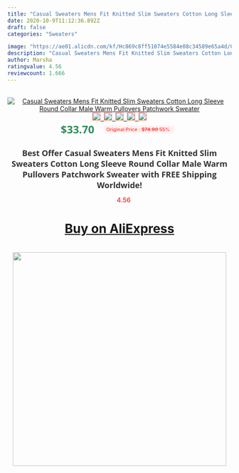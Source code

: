 ```yaml
---
title: "Casual Sweaters Mens Fit Knitted Slim Sweaters Cotton Long Sleeve Round Collar Male Warm Pullovers Patchwork Sweater"
date: 2020-10-9T11:12:36.892Z
draft: false
categories: "Sweaters"

image: "https://ae01.alicdn.com/kf/Hc869c8ff51074e5584e08c34589e65a4d/Casual-Sweaters-Mens-Fit-Knitted-Slim-Sweaters-Cotton-Long-Sleeve-Round-Collar-Male-Warm-Pullovers-Patchwork.jpg"
description: "Casual Sweaters Mens Fit Knitted Slim Sweaters Cotton Long Sleeve Round Collar Male Warm Pullovers Patchwork Sweater"
author: Marsha
ratingvalue: 4.56
reviewcount: 1.666
---
```

<br>
<div style="text-align: center;">
<a href="https://s.click.aliexpress.com/e/_9GixUh" target="_blank" rel="nofollow noopener noreferrer"><img alt="Casual Sweaters Mens Fit Knitted Slim Sweaters Cotton Long Sleeve Round Collar Male Warm Pullovers Patchwork Sweater" class="magnifier-image" src="https://ae01.alicdn.com/kf/Hc869c8ff51074e5584e08c34589e65a4d/Casual-Sweaters-Mens-Fit-Knitted-Slim-Sweaters-Cotton-Long-Sleeve-Round-Collar-Male-Warm-Pullovers-Patchwork.jpg_640x640.jpg">
<br>
<img style="border:1px solid salmon" src="https://ae01.alicdn.com/kf/Hc869c8ff51074e5584e08c34589e65a4d/Casual-Sweaters-Mens-Fit-Knitted-Slim-Sweaters-Cotton-Long-Sleeve-Round-Collar-Male-Warm-Pullovers-Patchwork.jpg_120x120.jpg">&nbsp;&nbsp;<img style="border:1px solid salmon" src="https://ae01.alicdn.com/kf/Hc34e0fe7d95f4a488d42e31917ec5a7fi/Casual-Sweaters-Mens-Fit-Knitted-Slim-Sweaters-Cotton-Long-Sleeve-Round-Collar-Male-Warm-Pullovers-Patchwork.jpg_120x120.jpg">&nbsp;&nbsp;<img style="border:1px solid salmon" src="https://ae01.alicdn.com/kf/Haab7a504da46435ebcf69d0c3107904cV/Casual-Sweaters-Mens-Fit-Knitted-Slim-Sweaters-Cotton-Long-Sleeve-Round-Collar-Male-Warm-Pullovers-Patchwork.jpg_120x120.jpg">&nbsp;&nbsp;<img style="border:1px solid salmon" src="https://ae01.alicdn.com/kf/H8313fe3b62bd4c439b288ebbcd7e2cafH/Casual-Sweaters-Mens-Fit-Knitted-Slim-Sweaters-Cotton-Long-Sleeve-Round-Collar-Male-Warm-Pullovers-Patchwork.jpg_120x120.jpg">&nbsp;&nbsp;<img style="border:1px solid salmon" src="https://ae01.alicdn.com/kf/H461050e22e024ba2905da1084a9195152/Casual-Sweaters-Mens-Fit-Knitted-Slim-Sweaters-Cotton-Long-Sleeve-Round-Collar-Male-Warm-Pullovers-Patchwork.jpg_120x120.jpg"></a></div><br0>
<div style="text-align: center;"><span style="background-color: white; border: 0px; box-sizing: border-box; color: seagreen; display: inline-block; font-family: &quot;open sans&quot; , &quot;arial&quot; , &quot;helvetica&quot; , sans-serif , &quot;heiti&quot;; font-size: 24px; font-stretch: inherit; font-weight: 700; line-height: inherit; margin: 0px 10px 0px 0px; padding: 0px; vertical-align: middle;">$33.70 </span>
<span style="background: rgb(255 , 241 , 241); border-radius: 3px; border: 0px; box-sizing: border-box; color: #ff4747; display: inline-block; font-family: inherit; font-size: 12px; font-stretch: inherit; font-style: inherit; font-variant: inherit; font-weight: 600; line-height: inherit; margin: 0px; padding: 2px 5px; transform: scale(0.9); vertical-align: middle;">Original Price : <b style="text-decoration: line-through;">$74.90 </b> 55%&nbsp;&nbsp;</span></div>
<h1 style="color: #333333; display: inline-block; font-family: &quot;open sans&quot; , &quot;arial&quot; , &quot;helvetica&quot; , sans-serif , &quot;heiti&quot;; font-size: 18px; font-stretch: inherit; font-weight: 700; text-align: center;">Best Offer Casual Sweaters Mens Fit Knitted Slim Sweaters Cotton Long Sleeve Round Collar Male Warm Pullovers Patchwork Sweater with FREE Shipping Worldwide!</h1>
<div style="color: #ff4747; text-align: center;">
<img src="https://4.bp.blogspot.com/-M0ZcTcb-5uY/XleCXlxnR4I/AAAAAAAAAEc/OrjgMkXV1oMQFaCRZj5HQwOCBcu3w1FegCPcBGAYYCw/s1600/star.png" style="height: 15px;">&nbsp;<b>4.56</b></div>
<div class="button_cont" align="center"><a class="buynow_a" href="https://s.click.aliexpress.com/e/_9GixUh" target="_blank" rel="nofollow noopener noreferrer"><H1>Buy on AliExpress</H1></a></div><br>
<div class="separator" style="clear: both; text-align: center;">
<img src="https://lh3.googleusercontent.com/-pTy5HemUv9M/XlePHvY0dAI/AAAAAAAAAE4/0nX5iRUoIWY8eMW9Dpxeirr157OZliDIgCLcBGAsYHQ/s1600/badge.gif" width="480">
</div>
